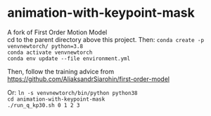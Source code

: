 # animation-with-keypoint-mask
A fork of First Order Motion Model\
cd to the parent directory above this project. Then:
```conda create -p venvnewtorch/ python=3.8```\
```conda activate venvnewtorch```\
```conda env update --file environment.yml```

Then, follow the training advice from
https://github.com/AliaksandrSiarohin/first-order-model

Or:
```ln -s venvnewtorch/bin/python python38```\
```cd animation-with-keypoint-mask```\
```./run_q_kp30.sh 0 1 2 3```

